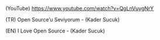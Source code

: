 (YouTube) https://www.youtube.com/watch?v=QgLnVuygNrY

(TR) Open Source’u Seviyorum - (Kader Sucuk)

(EN) I Love Open Source - (Kader Sucuk)

